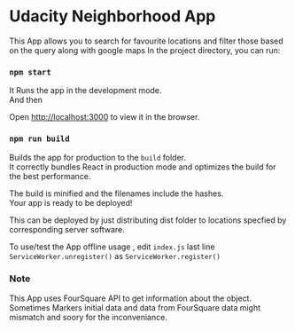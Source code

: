 # Udacity Neighborhood App
 This App allows you to search for favourite locations and filter those based on the query along with google maps
In the project directory, you can run:

### `npm start`

 It Runs the app in the development mode.<br> And then

Open [http://localhost:3000](http://localhost:3000) to view it in the browser.

### `npm run build`

Builds the app for production to the `build` folder.<br>
It correctly bundles React in production mode and optimizes the build for the best performance.

The build is minified and the filenames include the hashes.<br>
Your app is ready to be deployed!

This can be deployed by just distributing dist folder to locations specfied by corresponding server software.


To use/test the  App offline usage , edit `index.js` last line `ServiceWorker.unregister()` as `ServiceWorker.register()`

### Note
  This App uses FourSquare API to get information about the object. Sometimes Markers initial data and data from FourSquare data might mismatch and soory for the inconveniance.
